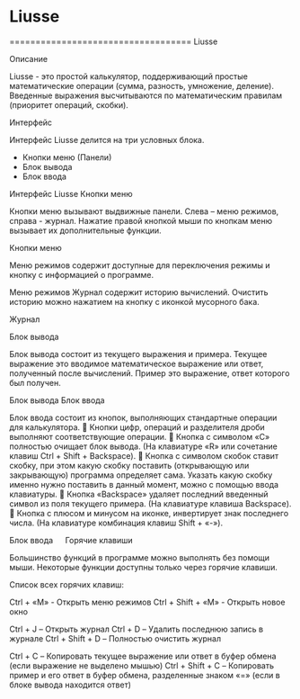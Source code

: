 # Liusse #
===================================
<p2 align="center">Liusse</p2>

Описание 

Liusse - это простой калькулятор, поддерживающий простые математические операции (сумма, разность, умножение, деление). Введенные выражения высчитываются по математическим правилам (приоритет операций, скобки).

Интерфейс

Интерфейс Liusse делится на три условных блока.
- Кнопки меню (Панели)
- Блок вывода
- Блок ввода
 
Интерфейс Liusse
Кнопки меню

Кнопки меню вызывают выдвижные панели. Слева – меню режимов, справа - журнал. Нажатие правой кнопкой мыши по кнопкам меню вызывает их дополнительные функции.

 
Кнопки меню

Меню режимов содержит доступные для переключения режимы и кнопку с информацией о программе.

 
Меню режимов
Журнал содержит историю вычислений. Очистить историю можно нажатием на кнопку с иконкой мусорного бака.

 
Журнал

Блок вывода

Блок вывода состоит из текущего выражения и примера. Текущее выражение это вводимое математическое выражение или ответ, полученный после вычислений. Пример это выражение, ответ которого был получен.

 
Блок вывода
Блок ввода

Блок ввода состоит из кнопок, выполняющих стандартные операции для калькулятора.
	Кнопки цифр, операций и разделителя дроби выполняют соответствующие операции.
	Кнопка с символом «С» полностью очищает блок вывода. (На клавиатуре «R» или сочетание клавиш Ctrl + Shift + Backspace).
	Кнопка с символом скобок ставит скобку, при этом какую скобку поставить (открывающую или закрывающую) программа определяет сама. Указать какую скобку именно нужно поставить в данный момент, можно с помощью ввода клавиатуры. 
	Кнопка «Backspace» удаляет последний введенный символ из поля текущего примера. (На клавиатуре клавиша Backspace).
	Кнопка с плюсом и минусом на иконке, инвертирует знак последнего числа. (На клавиатуре комбинация клавиш Shift + «-»).

 
Блок ввода
 
Горячие клавиши

Большинство функций в программе можно выполнять без помощи мыши. Некоторые функции доступны только через горячие клавиши.

Список всех горячих клавиш:

Ctrl + «M» - Открыть меню режимов
Ctrl + Shift + «M» - Открыть новое окно

Ctrl + J – Открыть журнал
Ctrl + D – Удалить последнюю запись в журнале
Ctrl + Shift + D – Полностью очистить журнал

Ctrl + C – Копировать текущее выражение или ответ в буфер обмена (если выражение не выделено мышью)
Ctrl + Shift + C – Копировать пример и его ответ в буфер обмена, разделенные знаком «=» (если в блоке вывода находится ответ)
